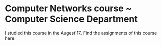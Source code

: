 # Computer Networks course ~ Computer Science Department

I studied this course in the Augest'17. Find the assignments of this course here.
